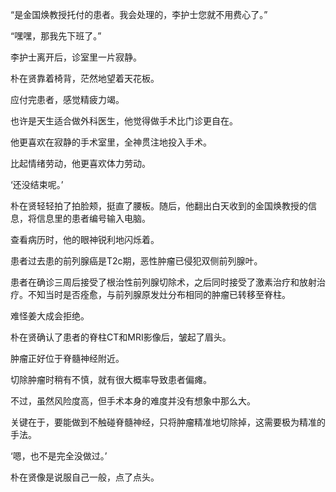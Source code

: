 “是金国焕教授托付的患者。我会处理的，李护士您就不用费心了。”

“嘿嘿，那我先下班了。”

李护士离开后，诊室里一片寂静。

朴在贤靠着椅背，茫然地望着天花板。

应付完患者，感觉精疲力竭。

也许是天生适合做外科医生，他觉得做手术比门诊更自在。

他更喜欢在寂静的手术室里，全神贯注地投入手术。

比起情绪劳动，他更喜欢体力劳动。

‘还没结束呢。’

朴在贤轻轻拍了拍脸颊，挺直了腰板。随后，他翻出白天收到的金国焕教授的信息，将信息里的患者编号输入电脑。

查看病历时，他的眼神锐利地闪烁着。

患者过去患的前列腺癌是T2c期，恶性肿瘤已侵犯双侧前列腺叶。

患者在确诊三周后接受了根治性前列腺切除术，之后同时接受了激素治疗和放射治疗。不知当时是否痊愈，与前列腺原发灶分布相同的肿瘤已转移至脊柱。

难怪姜大成会拒绝。

朴在贤确认了患者的脊柱CT和MRI影像后，皱起了眉头。

肿瘤正好位于脊髓神经附近。

切除肿瘤时稍有不慎，就有很大概率导致患者偏瘫。

不过，虽然风险度高，但手术本身的难度并没有想象中那么大。

关键在于，要能做到不触碰脊髓神经，只将肿瘤精准地切除掉，这需要极为精准的手法。

‘嗯，也不是完全没做过。’

朴在贤像是说服自己一般，点了点头。